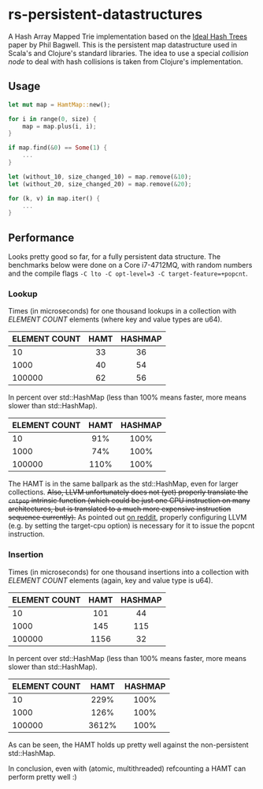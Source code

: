 rs-persistent-datastructures
============================

A Hash Array Mapped Trie implementation based on the
[Ideal Hash Trees](http://lampwww.epfl.ch/papers/idealhashtrees.pdf) paper by Phil Bagwell.
This is the persistent map datastructure used in Scala's and Clojure's standard libraries.
The idea to use a special *collision node* to deal with hash collisions is taken from Clojure's
implementation.

## Usage
```rust
let mut map = HamtMap::new();

for i in range(0, size) {
    map = map.plus(i, i);
}

if map.find(&0) == Some(1) {
    ...
}

let (without_10, size_changed_10) = map.remove(&10);
let (without_20, size_changed_20) = map.remove(&20);

for (k, v) in map.iter() {
    ...
}

```

## Performance
Looks pretty good so far, for a fully persistent data structure. The benchmarks below were done on
a Core i7-4712MQ, with random numbers and the compile flags `-C lto -C opt-level=3 -C target-feature=+popcnt`.

### Lookup
Times (in microseconds) for one thousand lookups in a collection with *ELEMENT COUNT* elements (where key and value types are u64).

| ELEMENT COUNT | HAMT    | HASHMAP |
|:--------------|:-------:|:-------:|
| 10            |      33 |      36 |
| 1000          |      40 |      54 |
| 100000        |      62 |      56 |

In percent over std::HashMap (less than 100% means faster, more means slower than std::HashMap).

| ELEMENT COUNT | HAMT     | HASHMAP  |
|:--------------|:--------:|:--------:|
| 10            |      91% |     100% |
| 1000          |      74% |     100% |
| 100000        |     110% |     100% |

The HAMT is in the same ballpark as the std::HashMap, even for larger collections.
~~Also, LLVM unfortunately does not (yet) properly translate the `cntpop` intrinsic function
(which could be just one CPU instruction on many architectures, but is translated to a much more
expensive instruction sequence currently).~~ As pointed out [on reddit](http://www.reddit.com/r/rust/comments/1xa8uy/a_persistent_map_implementation_like_in_clojure/cf9xm3a), properly configuring LLVM
(e.g. by setting the target-cpu option) is necessary for it to issue the popcnt instruction.

### Insertion
Times (in microseconds) for one thousand insertions into a collection with *ELEMENT COUNT* elements (again, key and value type is u64).

| ELEMENT COUNT | HAMT    | HASHMAP |
|:--------------|:-------:|:-------:|
| 10            |     101 |      44 |
| 1000          |     145 |     115 |
| 100000        |    1156 |      32 |

In percent over std::HashMap (less than 100% means faster, more means slower than std::HashMap).

| ELEMENT COUNT | HAMT     | HASHMAP  |
|:--------------|:--------:|:--------:|
| 10            |     229% |     100% |
| 1000          |     126% |     100% |
| 100000        |    3612% |     100% |

As can be seen, the HAMT holds up pretty well against the non-persistent std::HashMap.

In conclusion, even with (atomic, multithreaded) refcounting a HAMT can perform pretty well :)

